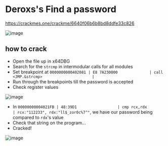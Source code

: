 # Deroxs's Find a password
https://crackmes.one/crackme/6640f06b6b8bd8ddfe33c826

![image](https://github.com/user-attachments/assets/e0ac2294-62ef-480e-a530-73e3fb9972c1)

## how to crack
+ Open the file up in x64DBG
+ Search for the `strcmp` in intermodular calls for all modules
+ Set breakpoint at `0000000000402081 | E8 7A230000              | call <JMP.&strcmp>                      |`
+ Run through the breakpoints till the password is accepted
+ Check register values
  
![image](https://github.com/user-attachments/assets/6264b457-a0d0-4bea-b248-a70fdedf9d1b)
+ In  `00000000004021FB | 48:39D1                  | cmp rcx,rdx                             | rcx:"112233", rdx:"ll$_zor0c%7^"`, we have our password being compared to `rdx`'s value
+ Check that string on the program...
+ Cracked!

![image](https://github.com/user-attachments/assets/fd7067a8-6bad-45a2-b27f-0b4cae717995)
